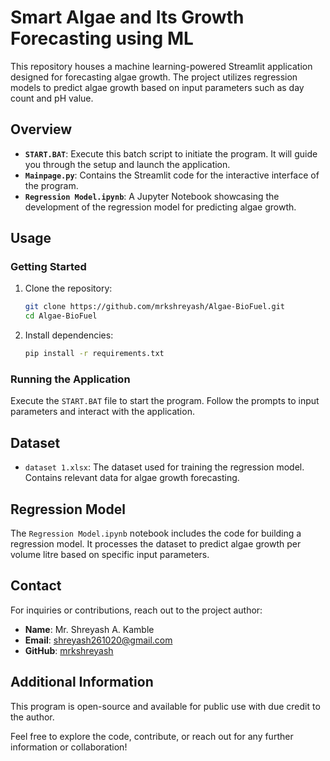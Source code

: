 # Smart Algae and Its Growth Forecasting using ML

This repository houses a machine learning-powered Streamlit application designed for forecasting algae growth. The project utilizes regression models to predict algae growth based on input parameters such as day count and pH value.

## Overview

- **`START.BAT`**: Execute this batch script to initiate the program. It will guide you through the setup and launch the application.
- **`Mainpage.py`**: Contains the Streamlit code for the interactive interface of the program.
- **`Regression Model.ipynb`**: A Jupyter Notebook showcasing the development of the regression model for predicting algae growth.

## Usage

### Getting Started

1. Clone the repository:

    ```bash
    git clone https://github.com/mrkshreyash/Algae-BioFuel.git
    cd Algae-BioFuel
    ```

2. Install dependencies:

    ```bash
    pip install -r requirements.txt
    ```
    
### Running the Application

Execute the `START.BAT` file to start the program. Follow the prompts to input parameters and interact with the application.

## Dataset

- `dataset 1.xlsx`: The dataset used for training the regression model. Contains relevant data for algae growth forecasting.

## Regression Model

The `Regression Model.ipynb` notebook includes the code for building a regression model. It processes the dataset to predict algae growth per volume litre based on specific input parameters.

## Contact

For inquiries or contributions, reach out to the project author:

- **Name**: Mr. Shreyash A. Kamble
- **Email**: shreyash261020@gmail.com
- **GitHub**: [mrkshreyash](https://github.com/mrkshreyash)

## Additional Information

This program is open-source and available for public use with due credit to the author.

Feel free to explore the code, contribute, or reach out for any further information or collaboration!
